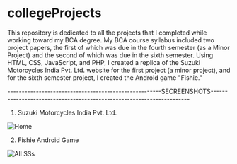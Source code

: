 # collegeProjects

This repository is dedicated to all the projects that I completed while working toward my BCA degree. My BCA course syllabus included two project papers, the first of which was due in the fourth semester (as a Minor Project) and the second of which was due in the sixth semester. Using HTML, CSS, JavaScript, and PHP, I created a replica of the Suzuki Motorcycles India Pvt. Ltd. website for the first project (a minor project), and for the sixth semester project, I created the Android game "Fishie."

------------------------------------------------------SECREENSHOTS----------------------------------------------------------------------
                                                     
1. Suzuki Motorcycles India Pvt. Ltd.  

![Home](https://user-images.githubusercontent.com/116374216/207245817-04aaffa0-6c41-4be4-9d8e-8edde470780f.png)

2. Fishie Android Game

![All SSs](https://user-images.githubusercontent.com/116374216/207266257-8e1df047-a47e-487b-a41a-37c67c94f7df.png)
